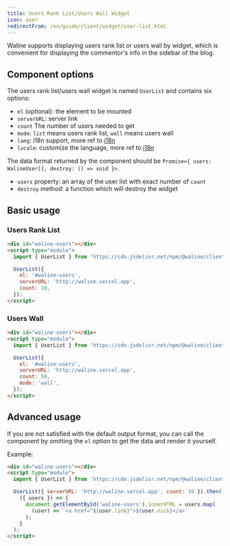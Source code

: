 ```yaml
---
title: Users Rank List/Users Wall Widget
icon: user
redirectFrom: /en/guide/client/widget/user-list.html
---
```


Waline supports displaying users rank list or users wall by widget, which is convenient for displaying the commentor's info in the sidebar of the blog.

<!-- more -->

## Component options

The users rank list/users wall widget is named `UserList` and contains six options:

- `el` (optional): the element to be mounted
- `serverURL`: server link
- `count` The number of users needed to get
- `mode`: `list` means users rank list, `wall` means users wall
- `lang`: i18n support, more ref to [i18n](../i18n.md)
- `locale`: customize the language, more ref to [i18n](../i18n.md)

The data format returned by the component should be `Promise<{ users: WalineUser[], destroy: () => void }>`.

- `users` property: an array of the user list with exact number of `count`
- `destroy` method: a function which will destroy the widget

## Basic usage

### Users Rank List

```html
<div id="waline-users"></div>
<script type="module">
  import { UserList } from 'https://cdn.jsdelivr.net/npm/@waline/client/dist/waline.mjs';

  UserList({
    el: '#waline-users',
    serverURL: 'http://waline.vercel.app',
    count: 10,
  });
</script>
```

### Users Wall

```html
<div id="waline-users"></div>
<script type="module">
  import { UserList } from 'https://cdn.jsdelivr.net/npm/@waline/client/dist/waline.mjs';

  UserList({
    el: '#waline-users',
    serverURL: 'http://waline.vercel.app',
    count: 50,
    mode: 'wall',
  });
</script>
```

## Advanced usage

If you are not satisfied with the default output format, you can call the component by omitting the `el` option to get the data and render it yourself.

Example:

```html
<div id="waline-users"></div>
<script type="module">
  import { UserList } from 'https://cdn.jsdelivr.net/npm/@waline/client/dist/waline.mjs';

  UserList({ serverURL: 'http://waline.vercel.app', count: 10 }).then(
    ({ users }) => {
      document.getElementById('waline-users').innerHTML = users.map(
        (user) => `<a href="${user.link}">${user.nick}</a>`
      );
    }
  );
</script>
```
